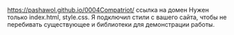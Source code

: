 <https://pashawol.github.io/0004Compatriot/>  ссылка на домен
Нужен только index.html, style.css. Я подключил стили с вашего сайта, чтобы не перебивать существующее и библиотеки для демонстрации работы.
